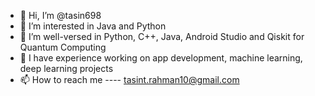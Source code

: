- 👋 Hi, I’m @tasin698
- 👀 I’m interested in Java and Python
- 🌱 I’m well-versed in Python, C++, Java, Android Studio and Qiskit for Quantum Computing
- 💞️ I have experience working on app development, machine learning, deep learning projects
- 📫 How to reach me ---- tasint.rahman10@gmail.com

<!---
tasin698/tasin698 is a ✨ special ✨ repository because its `README.md` (this file) appears on your GitHub profile.
You can click the Preview link to take a look at your changes.
--->
